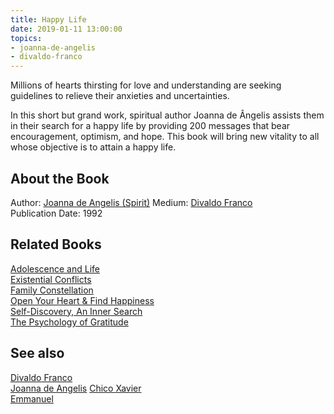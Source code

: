 ```yaml
---
title: Happy Life
date: 2019-01-11 13:00:00
topics: 
- joanna-de-angelis
- divaldo-franco
---
```


Millions of hearts thirsting for love and understanding are seeking guidelines
to relieve their anxieties and uncertainties.

In this short but grand work, spiritual author Joanna de Ângelis assists them in
their search for a happy life by providing 200 messages that bear encouragement,
optimism, and hope. This book will bring new vitality to all whose objective is
to attain a happy life.

## About the Book
Author: [Joanna de Angelis (Spirit)](/bio/joanna-de-angelis)
Medium: [Divaldo Franco](/bio/divaldo-franco)  
Publication Date: 	1992  

## Related Books
[Adolescence and Life](adolescence-and-life)  
[Existential Conflicts](existential-conflicts)  
[Family Constellation](family-constellation)  
[Open Your Heart & Find Happiness](open-your-heart)  
[Self-Discovery, An Inner Search](self-discovery)  
[The Psychology of Gratitude](the-psychology-of-gratitude)  
   
## See also
[Divaldo Franco](/bio/divaldo-franco)  
[Joanna de Angelis](/bio/joanna-de-angelis)
[Chico Xavier](/bio/chico-xavier)  
[Emmanuel](/bio/emmanuel)  

